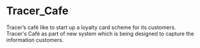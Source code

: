 # Tracer_Cafe
Tracer’s café like to start up a loyalty card scheme for its customers. Tracer's Café as part of new system which is being designed to capture the information customers.
